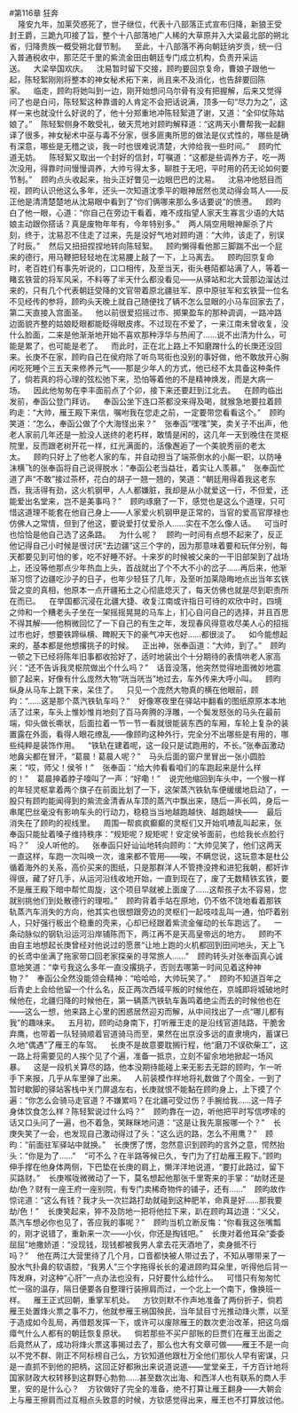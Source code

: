 #第116章 狂奔<br />    隆安九年，加莱荧惑死了，世子继位，代表十八部落正式宣布归降，新狼王受封王爵，三跪九叩接了旨，整个十八部落地广人稀的大草原并入大梁最北部的朔北省，归降贵族一概受朔北督节制。    至此，十八部落不再向朝廷纳岁贡，统一归入普通税收中，那茫茫千里的紫流金田由朝廷专门成立机构，负责开采运送。    大梁举国欢庆。    沈易暂时留下交接，顾昀要回京复命，曹娘子跟他一起，陈轻絮刚刚将整本的神女秘术拓下来，尚且来不及消化，也告辞要回陈家。    临走，顾昀将她叫到一边，刚开始想问乌尔骨有没有把握解，后来又觉得问了也是白问，陈轻絮这种靠谱的人肯定不会把话说满，顶多一句“尽力为之”，这样一来也就没什么好说的了，他十分郑重地冲陈轻絮道了谢，又道：“全仰仗陈姑娘了。”    陈轻絮侧身不敢受礼，破天荒地对顾昀解释道：“这两天小曹帮我一起翻译了很多，神女秘术中巫与毒不分家，很多匪夷所思的做法是仪式性的，哪些是确有深意，哪些是无稽之谈，我一时也很难说清楚，大帅给我一些时间。”    顾昀忙道无妨。    陈轻絮又取出一个封好的信封，叮嘱道：“这都是些调养方子，吃一两次没用，得靠时间慢慢调养，大帅亏得太多，聊胜于无吧，平时用的药无论如何要节制。”    顾昀点头收起来，抬头正好瞥见一边眼巴巴的沈易。    沈易冲他怒目而视，顾昀认识他这么多年，还头一次知道沈季平的眼神居然也灵动得会骂人——反正他是清清楚楚地从沈易眼中看到了“你们俩哪来那么多话要说”的愤懑。    顾昀白了他一眼，心道：“你自己在旁边干看着，难不成指望人家天生寡言少语的大姑娘主动跟你搭话？真是废物年年有，今年特别多。”    两人隔空用眼神厮杀了片刻，终于，沈易忍不住走了过来，先是没好气地对顾昀道：“大帅，该走了，别误了时辰。”    然后又扭扭捏捏地转向陈轻絮。    顾昀懒得看他那三脚踹不出一个屁来的德行，用马鞭把轻轻地在沈易腰上敲了一下，上马离去。    顾昀回京复命时，老百姓们有事先听说的，口口相传，及至当天，街头巷陌都站满了人，等着一睹玄铁营的将军风采，不料等了半天什么都没看见——从驿站和北大营那边溜达过来的，只有几个代表朝廷受降的文官带着原北疆驻军、原中原驻军和玄铁营一位名不见经传的参将，顾昀头天晚上就自己随便找了辆不怎么显眼的小马车回家去了，第二天直接入宫面圣。    他以前很爱招摇过市、掷果盈车的那种调调，一路冲路边面貌齐整的姑娘眨眼都能眨得眼皮疼。不过现在不爱了，一来江南未曾收复，没什么脸面，二来是他渐渐地开始不喜欢那种浮华与热闹了……说不出清为什么，可能是累了，也可能是老了。    而此时，正在北上路上不知磨蹭什么的长庚还没回来。长庚不在家，顾昀自己在侯府除了听鸟骂街也没别的事好做，他不敢放开心胸闲吃死睡个三五天来修养元气——那是少年人的方式，他已经不太具备这种条件了，倘若真的将心理的弦松弛下来，恐怕等着他的不是精神焕发，而是大病一场。    因此他匆匆在李丰面前点了个卯，接下来还要赶到江北去。    在顾昀临出发前，奉函公登门拜访。    奉函公坐下连口茶都没来得及喝，就猴急地要拉着顾昀走：“大帅，雁王殿下来信，嘱咐我在您走之前，一定要带您看看这个。”    顾昀笑道：“怎么，奉函公做了个大海怪出来？”    张奉函“嘿嘿”笑，卖关子不出声，他老人家前几年还是一脸没人送终的老朽样，敢情是闲的，这几年一天到晚住在灵枢院里，反而跟老树开花一样，红光满面的，活像邂逅了一个美貌秀丽的老太太。    顾昀只好上了他老人家的车，并自动担当了端茶倒水的小厮一职，以防唾沫横飞的张奉函将自己说得脱水：“奉函公老当益壮，着实让人羡慕。”    张奉函忙道了声“不敢”接过茶杯，花白的胡子一翘一翘的，笑道：“朝廷用得着我这老东西，我活得有劲，这火机钢甲，人人都嫌脏，我却是从小就爱这一行，不但爱，还能爱出名堂来，岂不是美事吗？”    顾昀琢磨了一下，感觉也是这么个道理，只可惜这道理不能套在他自己身上——人家爱火机钢甲是正常的，当官的爱高官厚禄也仿佛人之常情，但到了他这，要说爱打仗爱杀人……实在不怎么像人话。    可当时也恰恰是他自己选了这条路。    为什么呢？    顾昀一时间有点想不起来了，反正他记得自己小时候是很讨厌“去边疆”这三个字的，因为那意味着要和玩伴分别，每天都要见到可怕的爹，吃不好睡不好。十来岁的时候被父亲的一干旧部架到了战场上，还没等他那点少年热血上头，首战就出了个不大不小的岔子……再后来，他渐渐习惯了边疆吃沙子的日子，也年少轻狂了几年，及至听加莱隐晦地点出当年玄铁营之变的真相，他原本一点开疆拓土之心彻底熄灭了，每天仿佛也就是尽到职责所在而已。    在举国都沉浸在北疆大捷、收复江南或许指日可待的欢欣中时，四境之帅和一个糟老头子坐在一架摇摇晃晃的马车上，扪心自问自己的选择，并且百思不得其解——他稍微回忆了一下自己的有生之年，发现春风得意收尽美人心的招摇过市也好，想要铁蹄纵横、睥睨天下的豪气冲天也好……都很淡了。    如今能想起来的，基本都是他想撂挑子的时候。    正出神，张奉函道：“大帅，到了。”    顾昀一顿之下已经将陈年旧事都收拾好了，适时地装出个十分期待的表情哄老人家高兴：“还不告诉我灵枢院做出个什么吗？”    话音没落，他突然觉得地面微妙地震颤了起来，好像有什么庞然大物“咣当咣当”地过去，车外传来大呼小叫。    顾昀纵身从马车上跳下来，呆住了。    只见一个庞然大物真的横在他眼前，顾昀：“……这是那个蒸汽铁轨车吗？”    好像寒夜里在驿站中翻看的图纸原原本本地活了过来，车头上惟妙惟肖地刻了百马奔腾的浮雕，一个鬓发怒张的马头在最前端，仰头做长嘶状，后面拉着一节一节一看就很能装东西的车厢，车轮上复杂的装置露在外面，看得人眼花缭乱——像顾昀这种外行，完全分不出哪些是有用的，哪些纯粹是装饰作用。    “铁轨在建着呢，这一段只是试跑用的，不长。”张奉函激动地鼻尖都在冒汗，“葛晨！葛晨人呢？”    马头后面的窗户里冒出一张小圆脸来：“哎，师父！侯爷！”    张奉函：“给大帅看看咱们的车跑起来是什么样的！”    葛晨抻着脖子嚎叫了一声：“好嘞！”    说完他缩回到车头中，一个猴一样的年轻灵枢拿着两个旗子在前面比划了一下，这架蒸汽铁轨车便缓缓地启动了，一股只有顾昀能闻得到的紫流金清香从车顶的蒸汽中飘出来，随后一声长鸣，身后一串尾巴丝毫没有影响车头的行动力，稳稳当当地越跑越快、越跑越快——    最后消失在了顾昀的视线里。    周围一帮疯疯癫癫的灵枢们又开始叽喳乱叫起来，张奉函只能扯着嗓子维持秩序：“规矩呢？规矩呢！安定侯爷面前，也给我长点脸行吗？”    没人听他的。    张奉函只好讪讪地转向顾昀：“大帅见笑了，他们这两天一直这样，车跑一次叫唤一次，谁来都不管用——唉，不瞒您说，这玩意本是杜公循着海外的关系，高价买来的图纸，只是那群洋人不管搀没搀和进犯我朝，都奸诈得很，藏了好几手，从运河沿线收地开始，一直到现在了，废了无数精铁玄铁，要不是雁王殿下暗中帮忙周旋，这个项目早就被上面废了……这帮孩子太不容易，您就别挑他们到处散德行的理啦。”    顾昀背着手站在原地，仍不依不饶地看着那铁轨蒸汽车消失的方向，他其实也很想跟旁边的灵枢们一起吱哇乱叫一通，怕吓着别人，只好强行板出个稳重的壳来，心却已经跟着紫流金催动的长车跑远了。    一条动脉似的钢轨沿运河沿岸铺陈而下，两江再不是天高皇帝远的地方。    顾昀不由自主地想起长庚曾经对他说过的愿景“让地上跑的火机都回到田间地头，天上飞的长鸢中坐满了拖家带口回老家探亲的寻常旅人……”    顾昀转头对张奉函真心诚意地笑道：“幸亏我这么多年一直没撂挑子，否则去哪第一时间见着这种神物？”    奉函公全然没能领会精神：“哈哈哈，大帅玩笑了。”    顾昀不知道百年之后青史上会给他留一个什么名，反正两次西域平叛的时候他在，京城即将城破地时候他在，北疆归降的时候他在，第一辆蒸汽铁轨车轰鸣着绝尘而去的时候他也在——这么一想，他来路上心里的困惑居然迎刃而解，从中间找出了一点“哪儿都有我”的趣味来。    五月初，顾昀动身南下，打听雁王走的是沿线官道陆路，干脆舍弃鹰，也带着一队轻骑顺着官道骑马而至，果然在出京没多远的直隶境内，蓄谋已久地“偶遇”了雁王的车驾。    长庚不是故意要耽搁行程，他“磨刀不误砍柴工”，这一路上将需要见的人挨个见了个遍，准备一抵京，立刻不留余地地掀起一场风暴。    这是一段机关算尽的路，他本没期待能碰上来无影去无踪的顾昀，乍一听手下来报，几乎从车里弹了出来。    人前装模作样地将礼数做了个周全，一到了暂时歇脚的驿站客栈中关门屏退左右，长庚就恨不能黏在顾昀身上，上下摸了个遍：“你怎么会骑马走官道？不嫌累吗？在北疆可受过伤？手腕给我……这一阵子身体饮食怎么样？陈轻絮说过什么吗？”    顾昀靠在一边，听他把平时写信啰嗦的话又口头问了一遍，也不着急，笑眯眯地问道：“这是让我先禀报哪一个？”    长庚失笑了一会，也发现自己激动得过了头：“这么远的路，怎么不用鹰？”    顾昀：“前面驻军驿站中就换。”    长庚愣了愣，忽然意识到顾昀的言外之意，愕然抬头：“你是为了……”    “可不么？在半路等候已久，专门为了打劫雁王殿下。”顾昀伸手撑在他身体两侧，下巴垫在长庚的肩上，懒洋洋地说道，“要打此路过，留下买路财。”    长庚喉咙微微动了一下，莫名想起他那张千里寄来的手掌：“劫财还是劫/色？财有一座王府一座别院，有专门卖稀奇物件的铺子，还有……”    顾昀故作惊诧道：“这么有钱？我才头一次拦路打劫就碰到这种肥羊，命真是好……那我要劫/色！”    长庚笑起来，猝不及防地一把将他拉下来，趴在顾昀耳边道：“义父，蒸汽车想必你也见了，答应我的事呢？”    顾昀当机立断反悔：“你看我这张嘴瓢的，刚才说错了，重新来一次——小伙，你还是掏钱吧。”    长庚对着他耳朵“委委屈屈”地撒娇道：“没现钱，现钱都被我男人拿去花天酒地了，卖身抵不行吗？”    他在两江大营里待了几个月，口音都快被人带过去了，不知从哪带来了一股水气扑鼻的软语腔，“我男人”三个字拖得长长的灌进顾昀耳朵里，听得他后背一阵发麻，对这种“心肝”一点办法也没有，只好要什么给什么。    可惜只有匆匆忙忙一宿的温存，隔日便要各自整理行装擦肩而过，一个北上一个南下，像换班一样。    雁王正式回朝，重掌军机处。    方钦则默不作声地准备了两份折子，倘若雁王处置烽火票之事不力，他就参雁王祸国殃民，当年鼠目寸光推动烽火票，以至于造成如今乱局，再借题发挥一下，或许可以废除雁王的数次吏治改革，把这乌烟瘴气什么人都有的朝廷恢复原状。    倘若那些不买户部账的巨贾们在雁王出面之后竟然从了，成功将烽火票这事揭过去了，那么也大有文章可做——雁王不是一向以不党不群、刚正不阿标榜自己么，方钦知道他跟杜万全他们那伙人早有密谋，只是一直抓不到他的把柄，这回正好都揪出来说道说道——堂堂亲王，千方百计地将国家财政大权转移到这群野心勃勃……甚至数次出海、和西洋人也有联系的商人手里，安的是什么心？    方钦做好了完全的准备，绝不打算让雁王翻身——大朝会上与雁王擦肩而过互相点头致意的时候，方钦感觉得出来，雁王也不打算放过他。